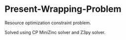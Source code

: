 # Present-Wrapping-Problem
Resource optimization constraint problem.

Solved using CP MiniZinc solver and Z3py solver.
